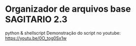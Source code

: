 # Organizador de arquivos base SAGITARIO 2.3
python & shellscript
Demonstração do script no youtube:
https://youtu.be/0O_tog0Sx1w
